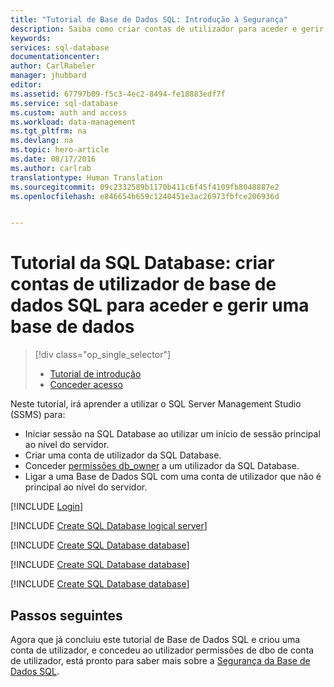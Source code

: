 ```yaml
---
title: "Tutorial de Base de Dados SQL: Introdução à Segurança"
description: Saiba como criar contas de utilizador para aceder e gerir uma base de dados.
keywords: 
services: sql-database
documentationcenter: 
author: CarlRabeler
manager: jhubbard
editor: 
ms.assetid: 67797b09-f5c3-4ec2-8494-fe18883edf7f
ms.service: sql-database
ms.custom: auth and access
ms.workload: data-management
ms.tgt_pltfrm: na
ms.devlang: na
ms.topic: hero-article
ms.date: 08/17/2016
ms.author: carlrab
translationtype: Human Translation
ms.sourcegitcommit: 09c2332589b1170b411c6f45f4109fb8048887e2
ms.openlocfilehash: e846654b659c1240451e3ac26973fbfce206936d


---
```

# <a name="sql-database-tutorial-create-sql-database-user-accounts-to-access-and-manage-a-database"></a>Tutorial da SQL Database: criar contas de utilizador de base de dados SQL para aceder e gerir uma base de dados
> [!div class="op_single_selector"]
> * [Tutorial de introdução](sql-database-get-started-security.md)
> * [Conceder acesso](sql-database-manage-logins.md)
> 
> 

Neste tutorial, irá aprender a utilizar o SQL Server Management Studio (SSMS) para:

* Iniciar sessão na SQL Database ao utilizar um início de sessão principal ao nível do servidor.
* Criar uma conta de utilizador da SQL Database.
* Conceder [permissões db_owner](https://msdn.microsoft.com/library/ms189121.aspx#Anchor_0) a um utilizador da SQL Database.
* Ligar a uma Base de Dados SQL com uma conta de utilizador que não é principal ao nível do servidor.

[!INCLUDE [Login](../../includes/azure-getting-started-portal-login.md)]

[!INCLUDE [Create SQL Database logical server](../../includes/sql-database-sql-server-management-studio-connect-server-principal.md)]

[!INCLUDE [Create SQL Database database](../../includes/sql-database-create-new-database-user.md)]

[!INCLUDE [Create SQL Database database](../../includes/sql-database-grant-database-user-dbo-permissions.md)]

[!INCLUDE [Create SQL Database database](../../includes/sql-database-sql-server-management-studio-connect-user.md)]

## <a name="next-steps"></a>Passos seguintes
Agora que já concluiu este tutorial de Base de Dados SQL e criou uma conta de utilizador, e concedeu ao utilizador permissões de dbo de conta de utilizador, está pronto para saber mais sobre a [Segurança da Base de Dados SQL](sql-database-manage-logins.md).




<!--HONumber=Dec16_HO1-->


